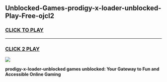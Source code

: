 
## Unblocked-Games-prodigy-x-loader-unblocked-Play-Free-ojcl2
<h3>
<a href="https://premium76.site?title=prodigy-x-loader-unblocked&ref=23A">CLICK TO PLAY</a></h3>
<hr>

<h3>
<a href="https://premium76.site?title=prodigy-x-loader-unblocked&ref=23A">CLICK 2 PLAY</a>
  
</h3>

<a href="https://premium76.site?title=prodigy-x-loader-unblocked&ref=23A"><img src="https://clearcache.store/games.png"></a>


**prodigy-x-loader-unblocked games unblocked: Your Gateway to Fun and Accessible Online Gaming**

